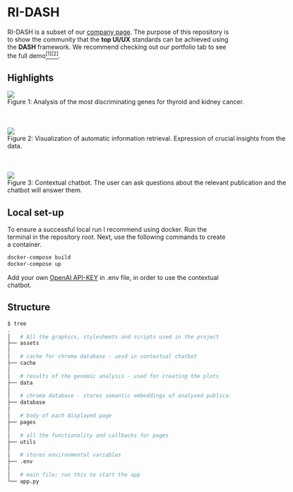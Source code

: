 # RI-DASH
RI-DASH is a subset of our [company page](https://biomedical.dev6.rightinformation.com/). The purpose of this repository is to show the community that the **top UI/UX** standards can be achieved using the **DASH** framework. We recommend checking out our portfolio tab to see the full demo[<sup>\[1\]</sup>](https://biomedical.dev6.rightinformation.com/genomic-analysis)[<sup>\[2\]</sup>](https://biomedical.dev6.rightinformation.com/lipidomic-analysis).

## Highlights
<div style="display: grid">
    <div style="display: grid; width: 650px; margin-left: auto; margin-right: auto">
        <img src="https://live.staticflickr.com/65535/53065642139_efa415c4b5_c.jpg">
        Figure 1: Analysis of the most discriminating genes for thyroid and kidney cancer.
    </div>
    <div style="display: grid; width: 650px; margin-left: auto; margin-right: auto; padding-top: 50px">
        <img src="https://live.staticflickr.com/65535/53065475846_636596ae50_h.jpg">
        Figure 2: Visualization of automatic information retrieval. Expression of crucial insights from the data.
    </div>
    <div style="display: grid; width: 650px; margin-left: auto; margin-right: auto; padding-top: 50px"> 
        <img src="https://live.staticflickr.com/65535/53065855240_ebc2acf556_h.jpg">
        Figure 3: Contextual chatbot. The user can ask questions about the relevant publication and the chatbot will answer them.
    </div>
</div>

## Local set-up
To ensure a successful local run I recommend using docker. Run the terminal in the repository root. Next, use the following commands to create a container.
```bash
docker-compose build
docker-compose up
```

Add your own [OpenAI API-KEY](https://openai.com/blog/openai-api) in .env file, in order to use the contextual chatbot.


## Structure
```bash
$ tree
.
│   # All the graphics, stylesheets and scripts used in the project
├── assets
│
│   # cache for chroma database - uesd in contextual chatbot
├── cache
│
│   # results of the genomic analysis - used for creating the plots
├── data
│
│   # chroma database - stores semantic embeddings of analysed publications chunks
├── database
│
│   # body of each displayed page
├── pages
│
│   # all the functionality and callbacks for pages
├── utils
│
│   # stores environmental variables
├── .env
│
│   # main file; run this to start the app
└── app.py
```